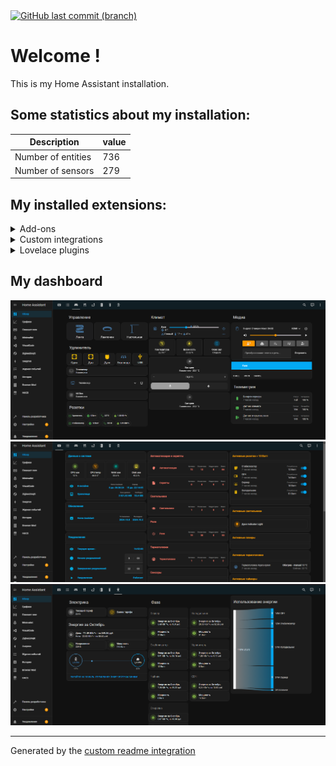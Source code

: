 <div align="left">
    <a href="https://github.com/RomchikL/homeassistant/commits/main"><img alt="GitHub last commit (branch)" src="https://img.shields.io/github/last-commit/RomchikL/homeassistant"></a>
</div>

# Welcome !

This is my Home Assistant installation.

## Some statistics about my installation:

Description | value
-- | --
Number of entities | 736
Number of sensors | 279


## My installed extensions:

<details>
  <summary>Add-ons</summary>

### Add-ons
</details>

<details>
  <summary>Custom integrations</summary>

### Custom integrations
- [Browser Mod](https://github.com/thomasloven/hass-browser_mod)
- [Generate Readme](https://github.com/custom-components/readme)
- [Grocy Custom Component](https://github.com/custom-components/grocy)
- [HACS](https://github.com/hacs/integration)
- [Hass.Agent](https://github.com/LAB02-Research/HASS.Agent-Integration)
- [Local Tuya](https://github.com/rospogrigio/localtuya)
- [Pirate Weather](https://github.com/Pirate-Weather/pirate-weather-ha)
- [Samsungtv Smart](https://github.com/ollo69/ha-samsungtv-smart)
- [Sonoff Lan](https://github.com/AlexxIT/SonoffLAN)
- [Ui Lovelace Minimalist](https://github.com/UI-Lovelace-Minimalist/UI)
- [Xiaomi Miot Auto](https://github.com/al-one/hass-xiaomi-miot)
- [Yandex Dialogs](https://github.com/AlexxIT/YandexDialogs)
- [Yandex Smart Home](https://github.com/dext0r/yandex_smart_home)
- [Yandex Weather](https://github.com/IATkachenko/HA-YandexWeather)
- [Yandex.Station](https://github.com/AlexxIT/YandexStation)
- [Yandex.Station Intents](https://github.com/dext0r/ha-yandex-station-intents)
- [Yeelight V2](https://github.com/ykmn/hacs-yeelight_v2)
</details>

<details>
  <summary>Lovelace plugins</summary>

### Lovelace plugins
- [Apexcharts Card](https://github.com/RomRider/apexcharts-card)
- [Auto Entities](https://github.com/thomasloven/lovelace-auto-entities)
- [Bar Card](https://github.com/custom-cards/bar-card)
- [Button Card](https://github.com/custom-cards/button-card)
- [Card Mod](https://github.com/thomasloven/lovelace-card-mod)
- [Custom Brand Icons](https://github.com/elax46/custom-brand-icons)
- [Decluttering Card](https://github.com/custom-cards/decluttering-card)
- [History Explorer Card](https://github.com/alexarch21/history-explorer-card)
- [Home Assistant Swipe Navigation](https://github.com/zanna-37/hass-swipe-navigation)
- [Hourly Weather Card](https://github.com/decompil3d/lovelace-hourly-weather)
- [Kiosk Mode](https://github.com/NemesisRE/kiosk-mode)
- [Layout Card](https://github.com/thomasloven/lovelace-layout-card)
- [Light Entity Card](https://github.com/ljmerza/light-entity-card)
- [Lovelace Jukebox Card](https://github.com/lukx/home-assistant-jukebox)
- [Miflora Card](https://github.com/RodBr/miflora-card)
- [Mini Media Player](https://github.com/kalkih/mini-media-player)
- [Multiple Entity Row](https://github.com/benct/lovelace-multiple-entity-row)
- [Mushroom](https://github.com/piitaya/lovelace-mushroom)
- [My Cards Bundle](https://github.com/AnthonMS/my-cards)
- [Sankey Chart Card](https://github.com/MindFreeze/ha-sankey-chart)
- [Simple Weather Card](https://github.com/kalkih/simple-weather-card)
- [Stack In Card](https://github.com/custom-cards/stack-in-card)
- [State Switch](https://github.com/thomasloven/lovelace-state-switch)
- [Swipe Card](https://github.com/bramkragten/swipe-card)
- [Timer Bar Card](https://github.com/rianadon/timer-bar-card)
- [Weather Radar Card](https://github.com/Makin-Things/weather-radar-card)
- [Yandex Icons](https://github.com/iswitch/ha-yandex-icons)
</details>


## My dashboard

![screenshot1](screenshots/1.png)
![screenshot2](screenshots/2.png)
![screenshot3](screenshots/3.png)


***

Generated by the [custom readme integration](https://github.com/custom-components/readme)